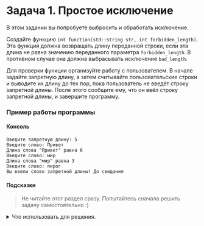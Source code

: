# Задача 1. Простое исключение
В этом задании вы попробуете выбросить и обработать исключение.

Создайте функцию `int function(std::string str, int forbidden_length)`. Эта функция должна возвращать длину переданной строки, если эта длина не равна значению переданного параметра `forbidden_length`. В противном случае она должна выбрасывать исключение `bad_length`.

Для проверки функции организуйте работу с пользователем. В начале задайте запретную длину, а затем считывайте пользовательские строки и выводите их длину до тех пор, пока пользователь не введёт строку запретной длины. После этого сообщите ему, что он ввёл строку запретной длины, и завершите программу.

### Пример работы программы
#### Консоль
```
Введите запретную длину: 5
Введите слово: Привет
Длина слова "Привет" равна 6
Введите слово: мир
Длина слова "мир" равна 3
Введите слово: пирог
Вы ввели слово запретной длины! До свидания
```

#### Подсказки

> Не читайте этот раздел сразу. Попытайтесь сначала решить задачу самостоятельно :)

<details>

<summary>Что использовать для решения.</summary>

Для вычисления длины строки используйте метод класса `std::string` — `length`.

Для создания исключения используйте ключевое слово `throw`.

Для ожидания исключения используйте ключевое слово `try`.

Для обработки исключения используйте ключевое слово `catch`.

</details>
